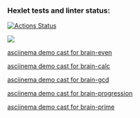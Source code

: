 ### Hexlet tests and linter status:
[![Actions Status](https://github.com/barsheel/php-project-45/actions/workflows/hexlet-check.yml/badge.svg)](https://github.com/barsheel/php-project-45/actions)

<a href="https://codeclimate.com/github/barsheel/php-project-45/maintainability"><img src="https://api.codeclimate.com/v1/badges/0bab176917fc6704d79c/maintainability" /></a>

<a href="https://asciinema.org/a/wVxv4jvdVrTfixAaQdzuoX9kV">asciinema demo cast for brain-even</a>

<a href="https://asciinema.org/a/eVS2KVPvaILKHw4LXOyoK9393">asciinema demo cast for brain-calc</a>

<a href="https://asciinema.org/a/ySv4yEZPDWvzo6tNc0eERqVOg">asciinema demo cast for brain-gcd</a>

<a href="https://asciinema.org/a/TpWRkOudDXvL8AL9TENaZU08A">asciinema demo cast for brain-progression</a>

<a href="https://asciinema.org/a/ynw7lfRML30BGNxoXXNxUVFy0">asciinema demo cast for brain-prime</a>

